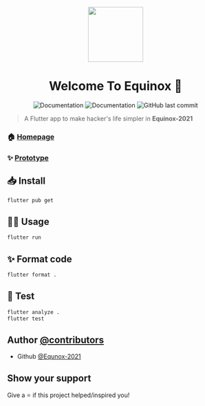 <p align="center"><img align="center" src="https://github.com/Manas1820/Equinox-2021/blob/main/android/app/src/main/res/mipmap-mdpi/ic_launcher.png" height="128" /></p>
<h1 align="center">Welcome To Equinox 👋</h1>
<p align="center">
  <img alt="Documentation" src="https://img.shields.io/badge/-Flutter-blue?&logo=flutter" />
  <img alt="Documentation" src="https://img.shields.io/badge/-Firebase-blue?&logo=firebase" />
  <img alt="GitHub last commit" src="https://img.shields.io/github/last-commit/Manas1820/Equinox-2021">
</p>

> A Flutter app to make hacker's life simpler in __Equinox-2021__

### 🏠 [Homepage](https://www.equinoxhack.in/)

### ✨ [Prototype](https://www.figma.com/file/QNIFwJ902eYJUMx5fgtCUL/Equinox-app?node-id=0%3A1)

## 📥 Install

```sh
flutter pub get
```

## 👷‍♂️ Usage

```sh
flutter run
```

## ✨ Format code

```sh
flutter format .
```

## 🧪 Test

```sh
flutter analyze .
flutter test
```
  
</details>

## Author [@contributors](https://github.com/Manas1820/Equinox-2021/graphs/contributors)
  
- Github [@Equnox-2021](https://github.com/Manas1820/Equinox-2021)


## Show your support 

Give a ⭐️ if this project helped/inspired you!
